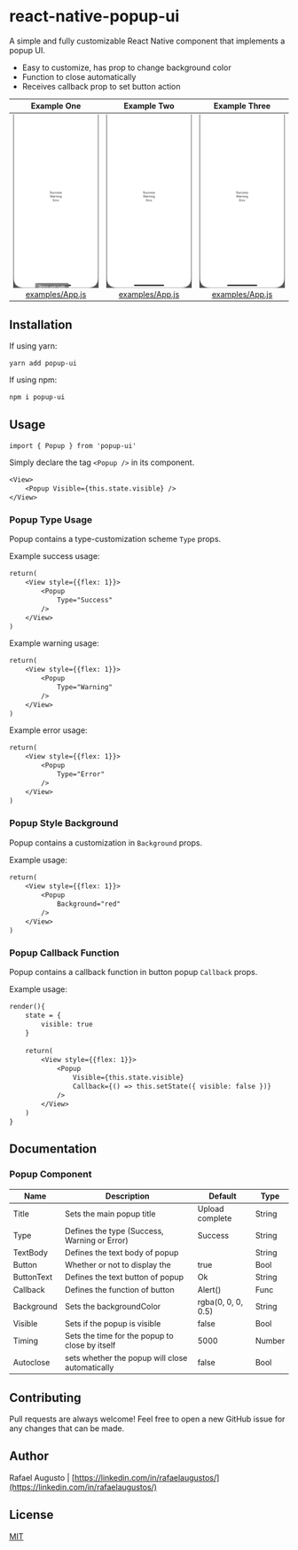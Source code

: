 # react-native-popup-ui

A simple and fully customizable React Native component that implements a popup UI. 
* Easy to customize, has prop to change background color
* Function to close automatically
* Receives callback prop to set button action

Example One             |  Example Two             |  Example Three
:-------------------------:|:-------------------------:|:-------------------------:
![](assets/popup-ui_1.gif) [examples/App.js](examples/App.js)| ![](assets/popup-ui_2.gif) [examples/App.js](examples/App.js) | ![](assets/popup-ui_3.gif) [examples/App.js](examples/App.js)

## Installation

If using yarn: 

```
yarn add popup-ui
```

If using npm:

```
npm i popup-ui
```

## Usage

```
import { Popup } from 'popup-ui'
```

Simply declare the tag `<Popup />` in its component.

```
<View>
    <Popup Visible={this.state.visible} />
</View>
```

### Popup Type Usage
Popup contains a type-customization scheme `Type` props.

Example success usage:

```
return(
    <View style={{flex: 1}}>
        <Popup
            Type="Success"
        />
    </View>
)
```

Example warning usage:

```
return(
    <View style={{flex: 1}}>
        <Popup
            Type="Warning"
        />
    </View>
)
```

Example error usage:

```
return(
    <View style={{flex: 1}}>
        <Popup
            Type="Error"
        />
    </View>
)
```

### Popup Style Background
Popup contains a customization in `Background` props.

Example usage:

```
return(
    <View style={{flex: 1}}>
        <Popup
            Background="red"
        />
    </View>
)
```

### Popup Callback Function
Popup contains a callback function in button popup `Callback` props.

Example usage:

```
render(){
    state = {
        visible: true
    }

    return(
        <View style={{flex: 1}}>
            <Popup
                Visible={this.state.visible}
                Callback={() => this.setState({ visible: false })}
            />
        </View>
    )
}
```

## Documentation

### Popup Component
| Name                      | Description                                     | Default            | Type   |
|---------------------------|-------------------------------------------------|--------------------|--------|
| Title                     | Sets the main popup title                       | Upload complete    | String |
| Type                      | Defines the type (Success, Warning or Error)    | Success            | String |
| TextBody                  | Defines the text body of popup                  |                    | String |
| Button                    | Whether or not to display the                   | true               | Bool   |
| ButtonText                | Defines the text button of popup                | Ok                 | String |
| Callback                  | Defines the function of button                  | Alert()            | Func   |
| Background                | Sets the backgroundColor                        | rgba(0, 0, 0, 0.5) | String |
| Visible                   | Sets if the popup is visible                    | false              | Bool   |
| Timing                    | Sets the time for the popup to close by itself  | 5000               | Number |
| Autoclose                 | sets whether the popup will close automatically | false              | Bool   |

## Contributing
Pull requests are always welcome! Feel free to open a new GitHub issue for any changes that can be made.

## Author
Rafael Augusto | [https://linkedin.com/in/rafaelaugustos/](https://linkedin.com/in/rafaelaugustos/)

## License
[MIT](./LICENSE)
